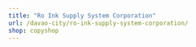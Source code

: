 ```yaml
---
title: "Ro Ink Supply System Corporation"
url: /davao-city/ro-ink-supply-system-corporation/
shop: copyshop
---
```

